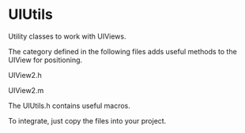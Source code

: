 # UIUtils
Utility classes to work with UIViews.

The category defined in the following files adds useful methods to the UIView for positioning.

UIView2.h

UIView2.m

The UIUtils.h contains useful macros.

To integrate, just copy the files into your project.
